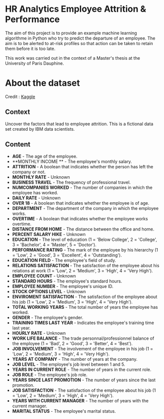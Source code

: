 # HR Analytics Employee Attrition & Performance

The aim of this project is to provide an example machine learning algorithme in Python who try to predict the departure of an employee. The aim is to be alerted to at-risk profiles so that action can be taken to retain them before it is too late. 

This work was carried out in the context of a Master's thesis at the University of Paris Dauphine.

# About the dataset

Credit : [Kaggle](https://www.kaggle.com/datasets/pavansubhasht/ibm-hr-analytics-attrition-dataset)

## Context

Uncover the factors that lead to employee attrition. This is a fictional data set created by IBM data scientists.

## Content

- **AGE** - The age of the employee.
- **MONTHLY INCOME ** - The employee's monthly salary.
- **ATTRITION** - A boolean that indicates whether the person has left the company or not.
- **MONTHLY RATE** - Unknown
- **BUSINESS TRAVEL** - The frequency of professional travel.
- **NUMCOMPANIES WORKED** - The number of companies in which the employee has worked.
- **DAILY RATE** - Unknown
- **OVER 18** - A boolean that indicates whether the employee is of age.
- **DEPARTMENT** - The department of the company in which the employee works.
- **OVERTIME** - A boolean that indicates whether the employee works overtime.
- **DISTANCE FROM HOME** - The distance between the office and home.
- **PERCENT SALARY HIKE** - Unknown
- **EDUCATION** - The level of education (1 = 'Below College', 2 = 'College', 3 = 'Bachelor', 4 = 'Master', 5 = 'Doctor').
- **PERFORMANCE RATING** - The mark of the employee by his hierarchy (1 = 'Low', 2 = 'Good', 3 = 'Excellent', 4 = 'Outstanding').  
- **EDUCATION FIELD** - The employee's field of study.
- **RELATIONS SATISFACTION** - The satisfaction of the employee about his relations at work (1 = 'Low', 2 = 'Medium',  3 = 'High', 4 = 'Very High').
- **EMPLOYEE COUNT** - Unknown
- **STANDARD HOURS** - The employee's standard hours.
- **EMPLOYEE NUMBER** - The employee's unique ID.
- **STOCK OPTIONS LEVEL** - Unknown
- **ENVIROMENT SATISFACTION** - The satisfaction of the employee about his job (1 = 'Low', 2 = 'Medium',  3 = 'High', 4 = 'Very High').
- **TOTAL WORKING YEARS** - The total number of years the employee has worked.
- **GENDER** - The employee's gender.
- **TRAINING TIMES LAST YEAR** - Indicates the employee's training time last year.
- **HOURLY RATE** - Unknown
- **WORK LIFE BALANCE** - The trade personnal/professionnel balance of the employee (1 = 'Bad', 2 = 'Good',  3 = 'Better', 4 = 'Best').
- **JOB INVOLVEMENT** - The involvement of the employee in his job (1 = 'Low', 2 = 'Medium',  3 = 'High', 4 = 'Very High').
- **YEARS AT COMPANY** - The number of years at the company.
- **JOB LEVEL** - The employee's job level between 1 and 5.
- **YEARS IN CURRENT ROLE** - The number of years in the current role.
- **JOB ROLE** - The employee's job role.
- **YEARS SINCE LAST PROMOTION** - The number of years since the last promotion.
- **JOB SATISFACTION** - The satisfaction of the employee about his job (1 = 'Low', 2 = 'Medium',  3 = 'High',  4 = 'Very High').
- **YEARS WITH CURRENT MANAGER** - The number of years with the current manager.
- **MARITAL STATUS** - The employee's marital status.


